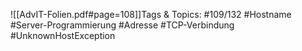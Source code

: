 
![[AdvIT-Folien.pdf#page=108]]Tags & Topics:
   #109/132
   #Hostname
   #Server-Programmierung
   #Adresse
   #TCP-Verbindung
   #UnknownHostException